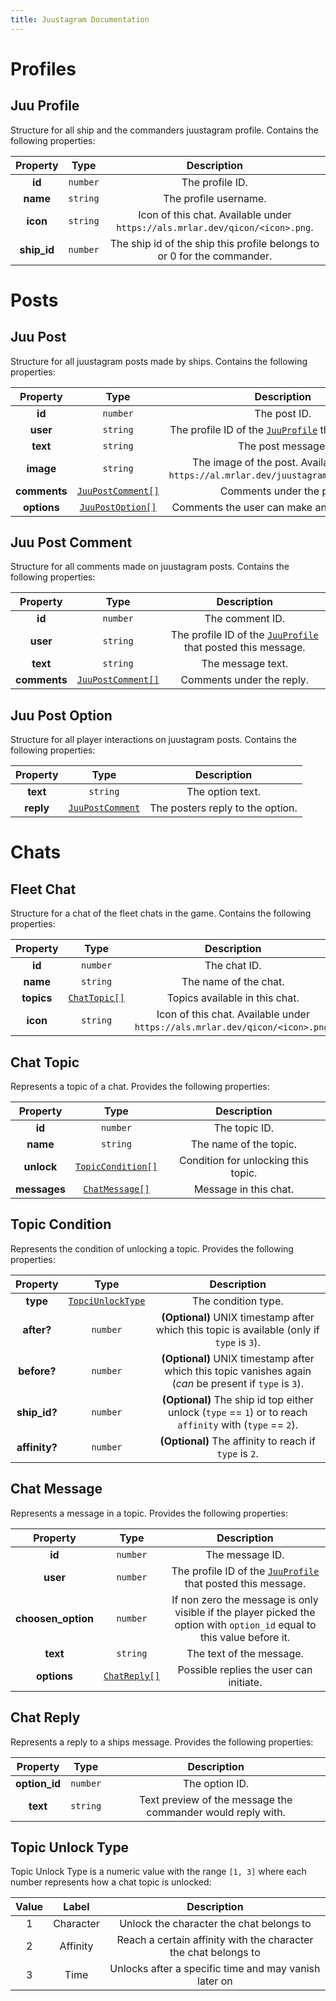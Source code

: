 ```yaml
---
title: Juustagram Documentation
---
```


# Profiles

## Juu Profile

Structure for all ship and the commanders juustagram profile. Contains the following properties:

|  Property   |   Type   |                                 Description                                  |
| :---------: | :------: | :--------------------------------------------------------------------------: |
|   **id**    | `number` |                               The profile ID.                                |
|  **name**   | `string` |                            The profile username.                             |
|  **icon**   | `string` | Icon of this chat. Available under `https://als.mrlar.dev/qicon/<icon>.png`. |
| **ship_id** | `number` |   The ship id of the ship this profile belongs to or 0 for the commander.    |

# Posts

## Juu Post

Structure for all juustagram posts made by ships. Contains the following properties:

|   Property   |                  Type                   |                                      Description                                       |
| :----------: | :-------------------------------------: | :------------------------------------------------------------------------------------: |
|    **id**    |                `number`                 |                                      The post ID.                                      |
|   **user**   |                `string`                 |          The profile ID of the [`JuuProfile`](#juu-profile) that posted this.          |
|   **text**   |                `string`                 |                                   The post message.                                    |
|  **image**   |                `string`                 | The image of the post. Available under `https://al.mrlar.dev/juustagrams/<image>.png`. |
| **comments** | [`JuuPostComment[]`](#juu-post-comment) |                                Comments under the post.                                |
| **options**  |  [`JuuPostOption[]`](#juu-post-option)  |                     Comments the user can make and their replies.                      |

## Juu Post Comment

Structure for all comments made on juustagram posts. Contains the following properties:

|   Property   |                  Type                   |                                 Description                                  |
| :----------: | :-------------------------------------: | :--------------------------------------------------------------------------: |
|    **id**    |                `number`                 |                               The comment ID.                                |
|   **user**   |                `string`                 | The profile ID of the [`JuuProfile`](#juu-profile) that posted this message. |
|   **text**   |                `string`                 |                              The message text.                               |
| **comments** | [`JuuPostComment[]`](#juu-post-comment) |                          Comments under the reply.                           |

## Juu Post Option

Structure for all player interactions on juustagram posts. Contains the following properties:

| Property  |                 Type                  |           Description            |
| :-------: | :-----------------------------------: | :------------------------------: |
| **text**  |               `string`                |         The option text.         |
| **reply** | [`JuuPostComment`](#juu-post-comment) | The posters reply to the option. |


# Chats

## Fleet Chat

Structure for a chat of the fleet chats in the game. Contains the following properties:

|  Property  |             Type             |                                 Description                                  |
| :--------: | :--------------------------: | :--------------------------------------------------------------------------: |
|   **id**   |           `number`           |                                 The chat ID.                                 |
|  **name**  |           `string`           |                            The name of the chat.                             |
| **topics** | [`ChatTopic[]`](#chat-topic) |                        Topics available in this chat.                        |
|  **icon**  |           `string`           | Icon of this chat. Available under `https://als.mrlar.dev/qicon/<icon>.png`. |

## Chat Topic

Represents a topic of a chat. Provides the following properties:

|   Property   |                  Type                  |             Description             |
| :----------: | :------------------------------------: | :---------------------------------: |
|    **id**    |                `number`                |            The topic ID.            |
|   **name**   |                `string`                |       The name of the topic.        |
|  **unlock**  | [`TopicCondition[]`](#topic-condition) | Condition for unlocking this topic. |
| **messages** |    [`ChatMessage[]`](#chat-message)    |        Message in this chat.        |

## Topic Condition

Represents the condition of unlocking a topic. Provides the following properties:

|   Property    |                  Type                   |                                                Description                                                |
| :-----------: | :-------------------------------------: | :-------------------------------------------------------------------------------------------------------: |
|   **type**    | [`TopciUnlockType`](#topic-unlock-type) |                                            The condition type.                                            |
|  **after?**   |                `number`                 |        **(Optional)** UNIX timestamp after which this topic is available (only if `type` is `3`).         |
|  **before?**  |                `number`                 | **(Optional)** UNIX timestamp after which this topic vanishes again (*can* be present if `type` is `3`).  |
| **ship_id?**  |                `number`                 | **(Optional)** The ship id top either unlock (`type` == `1`) or to reach `affinity` with (`type` == `2`). |
| **affinity?** |                `number`                 |                          **(Optional)** The affinity to reach if `type` is `2`.                           |

## Chat Message

Represents a message in a topic. Provides the following properties:

|      Property      |             Type             |                                                       Description                                                       |
| :----------------: | :--------------------------: | :---------------------------------------------------------------------------------------------------------------------: |
|       **id**       |           `number`           |                                                     The message ID.                                                     |
|      **user**      |           `number`           |                      The profile ID of the [`JuuProfile`](#juu-profile) that posted this message.                       |
| **choosen_option** |           `number`           | If non zero the message is only visible if the player picked the option with `option_id` equal to this value before it. |
|      **text**      |           `string`           |                                                The text of the message.                                                 |
|    **options**     | [`ChatReply[]`](#chat-reply) |                                         Possible replies the user can initiate.                                         |


## Chat Reply

Represents a reply to a ships message. Provides the following properties:

|   Property    |   Type   |                         Description                         |
| :-----------: | :------: | :---------------------------------------------------------: |
| **option_id** | `number` |                       The option ID.                        |
|   **text**    | `string` | Text preview of the message the commander would reply with. |

## Topic Unlock Type
Topic Unlock Type is a numeric value with the range `[1, 3]` where each number represents how a chat topic is unlocked:

| Value |   Label   |                           Description                           |
| :---: | :-------: | :-------------------------------------------------------------: |
|   1   | Character |            Unlock the character the chat belongs to             |
|   2   | Affinity  | Reach a certain affinity with the character the chat belongs to |
|   3   |   Time    |      Unlocks after a specific time and may vanish later on      |